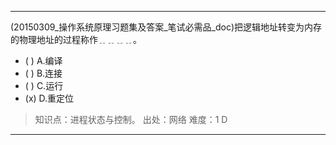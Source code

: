 ---
(20150309_操作系统原理习题集及答案_笔试必需品_doc)把逻辑地址转变为内存的物理地址的过程称作﹎﹎﹎﹎。
- ( ) A.编译 
- ( ) B.连接 
- ( ) C.运行 
- (x) D.重定位

> 知识点：进程状态与控制。
> 出处：网络
> 难度：1
> D

---